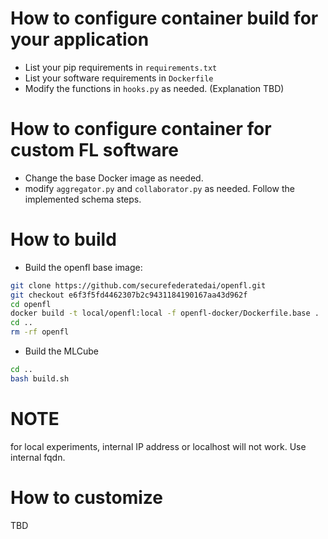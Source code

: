 # How to configure container build for your application

- List your pip requirements in `requirements.txt`
- List your software requirements in `Dockerfile`
- Modify the functions in `hooks.py` as needed. (Explanation TBD)

# How to configure container for custom FL software

- Change the base Docker image as needed.
- modify `aggregator.py` and `collaborator.py` as needed. Follow the implemented schema steps.

# How to build

- Build the openfl base image:

```bash
git clone https://github.com/securefederatedai/openfl.git
git checkout e6f3f5fd4462307b2c9431184190167aa43d962f
cd openfl
docker build -t local/openfl:local -f openfl-docker/Dockerfile.base .
cd ..
rm -rf openfl
```

- Build the MLCube

```bash
cd ..
bash build.sh
```

# NOTE

for local experiments, internal IP address or localhost will not work. Use internal fqdn.

# How to customize

TBD
